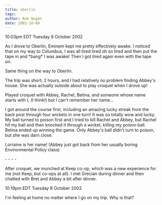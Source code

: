 ```yaml
---
title: oberlin
tags: 
author: Rob Nugen
date: 2002-10-08
---
```


<p class=date>10:03pm EDT Tuesday 8 October 2002</p>

<p>As I drove to Oberlin, Eminem kept me pretty effectively awake.  I
noticed that on my way to Columbus, I was all tired tired oh so tired
and then put the tape in and *bang* I was awake!   Then I got tired
again even with the tape on.</p>

<p>Same thing on the way to Oberlin.</p>

<p>The trip was short; 2 hours, and I had relatively no problem
finding Abbey's house.  She was actually outside about to play croquet
when I drove up!</p>

<p>Played croquet with Abbey, Rachel, Betina, and someone whose
name starts with L (I think!) but I can't remember her name...</p>

<p>I got around the course first, including an amazing lucky streak
from the back post through four wickets in one turn!  It was so
totally wow and lucky.  My ball turned to poison first and I tried to
kill Rachel and Abbey, but Rachel hit my ball and then knocked it
through a wicket, killing my poison ball.  Betina ended up winning the
game.  Only Abbey's ball didn't turn to poison, but she was darn
close.</p>

<p>Lorraine is her name!  (Abbey just got back from her usually boring
Environmental Policy class)</p>

<p>- - - -</p>

<p>After croquet, we munched at Keep co-op, which was a new experience
for me (not Keep, but co-ops at all).  I met Grecian during dinner and
then chatted with Bret and Abbey a bit after dinner.</p>

<p class=date>10:19pm EDT Tuesday 8 October 2002</p>

<p>I'm feeling at home no matter where I go on my trip.  Why is
that?</p>
